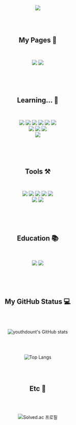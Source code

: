 <div align="center">
<img src="https://capsule-render.vercel.app/api?type=cylinder&color=1689F5&height=120&text=🍩Youth%20Donut🍩&desc=FrontEnd%20Developer&descSize=28&animation=blinking&fontColor=93C8FA&fontSize=30&fontAlignY=50&fontAlign=35&descAlign=65&descAlignY=50" /> 
</div>

<br>
<br>
<br>

<div align="center">
  
<h2>My Pages 📄</h2>

<br>

<a href="https://velog.io/@yu_and_hip_0/posts" target="_blank" ><img src="https://img.shields.io/badge/velog-20C997?style=flat-square&logo=velog&logoColor=black"/></a>
<a href="https://github.com/youthdonut" target="_blank" ><img src="https://img.shields.io/badge/GitHub-181717?style=flat-square&logo=github&logoColor=white"/></a>

</div> 

<br>
<br>
<br>


<div align="center">

<h2>Learning... 📖</h2>

<br>

<a href=" " ><img src="https://img.shields.io/badge/html5-E34F26?style=flat-square&logo=html5&logoColor=black"/></a>
<a href=" " ><img src="https://img.shields.io/badge/css-663399?style=flat-square&logo=css&logoColor=black"/></a>
<a href=" " ><img src="https://img.shields.io/badge/javascript-F7DF1E?style=flat-square&logo=javascript&logoColor=black"/></a>
<a href=" " ><img src="https://img.shields.io/badge/react-61DAFB?style=flat-square&logo=react&logoColor=black"/></a>
<a href=" " ><img src="https://img.shields.io/badge/python-3776AB?style=flat-square&logo=python&logoColor=black"/></a>
<a href=" "><img src="https://img.shields.io/badge/reactrouter-CA4245?style=flat-square&logo=reactrouter&logoColor=black"/></a><br>
<a href=""><img src="https://img.shields.io/badge/styledcomponents-DB7093?style=flat-square&logo=styledcomponents&logoColor=white"/></a>
<a href=""><img src="https://img.shields.io/badge/typescript-3178C6?style=flat-square&logo=typescript&logoColor=white"/></a>
<a href=""><img src="https://img.shields.io/badge/nextdotjs-000000?style=flat-square&logo=nextdotjs&logoColor=white"/></a><br>
<a href=""><img src="https://img.shields.io/badge/mysql-4479A1?style=flat-square&logo=mysql&logoColor=white"/></a>

</div>

<br>
<br>
<br>


<div align="center">

<h2>Tools ⚒️</h2>

<br>

<a href=""><img src="https://img.shields.io/badge/discord-5865F2?style=flat-square&logo=discord&logoColor=white"/></a>
<a href=""><img src="https://img.shields.io/badge/figma-F24E1E?style=flat-square&logo=figma&logoColor=white"/></a>
<a href=""><img src="https://img.shields.io/badge/notion-000000?style=flat-square&logo=notion&logoColor=white"/></a>
<a href=""><img src="https://img.shields.io/badge/zoom-0B5CFF?style=flat-square&logo=zoom&logoColor=white"/></a>
<a href=""><img src="https://img.shields.io/badge/slack-4A154B?style=flat-square&logo=slack&logoColor=white"/></a><br>
<a href=""><img src="https://img.shields.io/badge/Visual_Studio_Code-0078D4?style=flat-square&logoColor=white"/></a>
<a href=""><img src="https://img.shields.io/badge/git-F05032?style=flat-square&logo=git&logoColor=white"/></a>

</div>

<br>
<br>
<br>

<div align="center">

<h2>Education 📚</h2>

<br>

<a href=""><img src="https://img.shields.io/badge/Inflearn-14BF96?style=flat-square&logoColor=white"/></a>
<a href=""><img src="https://img.shields.io/badge/stackoverflow-F58025?style=flat-square&logo=stackoverflow&logoColor=white"/></a>

</div>

<br>
<br>
<br>

<div align="center">
<h2>My GitHub Status 💻</h2>
<br/>
<br>
  
![youthdount's GitHub stats](https://github-readme-stats.vercel.app/api?username=youthdonut&show_icons=true&title_color=031322&icon_color=F58215&bg_color=RGB,1689F5,70D7FD&hide_border=true&locale=kr)

<br>
<br>

![Top Langs](https://github-readme-stats.vercel.app/api/top-langs/?username=youthdonut&langs_count=8&layout=compact)

</div>

<br>
<br>

<div align="center">

<h2>Etc 🍩</h2>

<br>
<br>

![Solved.ac 프로필](http://mazassumnida.wtf/api/v2/generate_badge?boj=dbtmd10)

  
</div>

<br>
<br>



